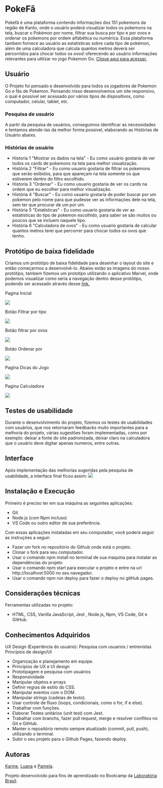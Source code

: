 # PokeFã

Pokefã é uma plataforma contendo informações dos 151 pokemons da região de Kanto, onde o usuário poderá visualizar todos os pokemons na tela, buscar o Pokémon por nome, filtrar sua busca por tipo e por ovos e ordenar os pokemons por ordem alfabética ou numérica. Essa plataforma tambem fornece ao usuário as estatísticas sobre cada tipo de pokémon, além de uma calculadora que calcula quantos metros deverá ser percorridos para chocar todos os ovos! oferecendo ao usuário informações relevantes para utilizar no jogo Pokemon Go.
[Clique aqui para acessar.](https://kfsardela.github.io/SAP004-data-lovers/)


## Usuário

O Projeto foi pensado e desenvolvido para todos os jogadores de Pokemon Go e fãs de Pokemon. Pensando nisso desenvolvemos um site responsivo, o qual é possível ser acessado por vários tipos de dispositivos, como computador, celular, tablet, etc.

### Pesquisa de usuário
A partir da pesquisa de usuários, conseguimos identificar as necessidades e tentamos atende-las da melhor forma possível, elaborando as Histórias de Usuário abaixo.

### Histórias de usuário

* Historia 1 "Mostrar os dados na tela" - Eu como usuário gostaria de ver todos os cards de pokemons na tela para melhor visualização.
* História 2 "Filtrar" - Eu como usuario gostaria de filtrar os pokemons que serão exibidos, para que apareçam na tela somente os que estiverem dentro do filtro escolhido.
* Historia 3 "Ordenar" - Eu como usuario gostaria de ver os cards na ordem que eu escolher para melhor visualização.
* História 4 "Buscar" - Eu como usuario gostaria de poder buscar por um pokemon pelo nome para que pudesse ver as informações dele na tela, sem ter que procurar de um por um.
* História 5 "Estatísticas" - Eu como usuario gostaria de ver as estatísticas do tipo de pokemon escolhido, para saber se são muitos ou poucos que se incluem naquele tipo.
* História 6 "Calculadora de ovos" - Eu como usuario gostaria de calcular quantos metros terei que percorrer para chocar todos os ovos que tenho.


## Protótipo de baixa fidelidade

Criamos um protótipo de baixa fidelidade para desenhar o layout do site e então começarmos a desenvolvê-lo. Abaixo estão as imagens do nosso protótipo, tambem fizemos um prototipo utilizando o aplicativo Marvel, onde podemos visualizar como seria a navegação dentro desse protótipo, podendo ser acessado através desse [link.](https://marvelapp.com/4ff22g8)

Pagina Inicial

![](/src/Prototipo/home.png)

Botão Filtrar por tipo

![](/src/Prototipo/filtroTipos.png)

Botão filtrar por ovos

![](/src/Prototipo/filtroEggs.png)

Botão Ordenar por

![](/src/Prototipo/ordenar.png)

Pagina Dicas do Jogo

![](/src/Prototipo/dicas.png)

Pagina Calculadora

![](/src/Prototipo/calculadora1.png)


## Testes de usabilidade

Durante o desenvolvimento do projeto, fizemos os testes de usabilidades com usuários, que nos retornaram feedbacks muito importantes para a melhoria do projeto, várias sugestões foram implementadas, como por exemplo: deixar a fonte do site padronizada, deixar claro na calculadora que o usuário deve digitar apenas numeros, entre outras.

## Interface 

Após implementação das melhorias sugeridas pela pesquisa de usabilidade, a interface final ficou assim:
![](/src/gif_data_lovers.gif)

## Instalação e Execução

Primeiro é preciso ter em sua máquina as seguintes aplicações:

* Git 
* Node.js (com Npm incluso)
* VS Code ou outro editor de sua preferência.

Com essas aplicações instaladas em seu computador, você poderá seguir as instruções a seguir:

* Fazer um fork no repositório do Github onde está o projeto.
* Clonar o fork para seu computador.
* Usar o comando npm install no terminal de sua maquina para instalar as dependências do projeto
* Usar o comando npm start para executar o projeto e entre na url http://localhost:5000 no seu navegador.
* Usar o comando npm run deploy para fazer o deploy no gitHub pages.

## Considerações técnicas

Ferramentas utilizadas no projeto:

* HTML, CSS, Vanilla JavaScript, Jest , Node.js, Npm, VS Code, Git e GitHub.

## Conhecimentos Adquiridos

UX Design (Experiência do usuário):
Pesquisa com usuarios / entrevistas
Princípios de design/UI

* Organização e planejamento em equipe.
* Princípios de UX e UI design
* Prototipagem e pesquisa com usuários
* Responsividade
* Manipular objetos e arrays
* Definir regras de estilo do CSS.
* Manipular eventos com o DOM.
* Manipular strings (cadeias de texto).
* Usar controle de fluxo (loops, condicionais, como o for, if e else).
* Trabalhar com funções.
* Elaborar Testes unitários (unit test) com Jest.
* Trabalhar com branchs, fazer pull request, merge e resolver conflitos no Git e GitHub.
* Manter o repositório remoto sempre atualizado (commit, pull, push), utilizando o terminal.
* Subir o seu projeto para o Github Pages, fazendo deploy.


## Autoras

[Karine](https://github.com/kfsardela), [Luana](https://github.com/luana-aredes) e [Pamela](https://github.com/pamelagoncalves).

Projeto desenvolvido para fins de aprendizado no Bootcamp da [Laboratória Brasil](https://www.laboratoria.la/br). 







